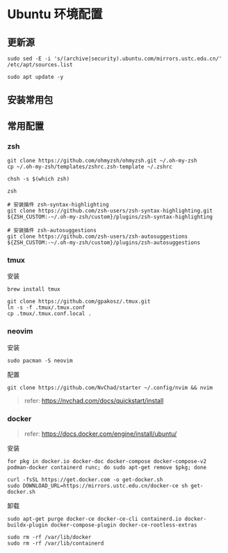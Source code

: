 Ubuntu 环境配置
================

## 更新源
```
sudo sed -E -i 's/(archive|security).ubuntu.com/mirrors.ustc.edu.cn/' /etc/apt/sources.list

sudo apt update -y
```

## 安装常用包

## 常用配置

### zsh
```
git clone https://github.com/ohmyzsh/ohmyzsh.git ~/.oh-my-zsh
cp ~/.oh-my-zsh/templates/zshrc.zsh-template ~/.zshrc

chsh -s $(which zsh)

zsh

# 安装插件 zsh-syntax-highlighting
git clone https://github.com/zsh-users/zsh-syntax-highlighting.git ${ZSH_CUSTOM:-~/.oh-my-zsh/custom}/plugins/zsh-syntax-highlighting

# 安装插件 zsh-autosuggestions
git clone https://github.com/zsh-users/zsh-autosuggestions ${ZSH_CUSTOM:-~/.oh-my-zsh/custom}/plugins/zsh-autosuggestions
```

### tmux
安装
```
brew install tmux
```

```
git clone https://github.com/gpakosz/.tmux.git
ln -s -f .tmux/.tmux.conf
cp .tmux/.tmux.conf.local .
```

### neovim
安装
```
sudo pacman -S neovim
```

配置
```
git clone https://github.com/NvChad/starter ~/.config/nvim && nvim
```

> refer: https://nvchad.com/docs/quickstart/install

### docker
> refer: https://docs.docker.com/engine/install/ubuntu/

安装
```
for pkg in docker.io docker-doc docker-compose docker-compose-v2 podman-docker containerd runc; do sudo apt-get remove $pkg; done

curl -fsSL https://get.docker.com -o get-docker.sh
sudo DOWNLOAD_URL=https://mirrors.ustc.edu.cn/docker-ce sh get-docker.sh
```


卸载
```
sudo apt-get purge docker-ce docker-ce-cli containerd.io docker-buildx-plugin docker-compose-plugin docker-ce-rootless-extras

sudo rm -rf /var/lib/docker
sudo rm -rf /var/lib/containerd
```